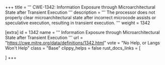+++
title = '''
CWE-1342: Information Exposure through Microarchitectural State after Transient Execution
'''
description	= '''
The processor does not properly clear microarchitectural state after incorrect microcode assists or speculative execution, resulting in transient execution.
'''
weight = 1342

[extra]
id = 1342
name = '''
Information Exposure through Microarchitectural State after Transient Execution
'''
url = "https://cwe.mitre.org/data/definitions/1342.html"
vote = "No Help, or Langs Won't Help"
class = "Base"
clippy_helps = false
rust_docs_links = [
	
]
+++
